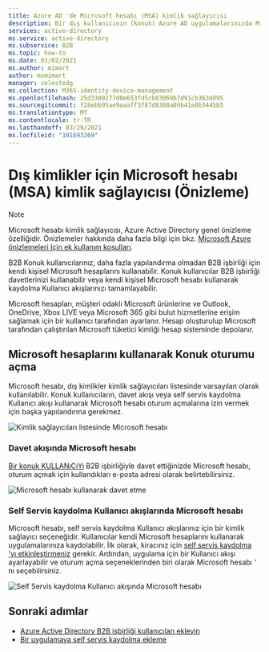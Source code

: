```yaml
---
title: Azure AD 'de Microsoft hesabı (MSA) kimlik sağlayıcısı
description: Bir dış kullanıcının (konuk) Azure AD uygulamalarınızda Microsoft hesabı (MSA) ile oturum açmasını sağlamak için Azure AD 'yi kullanın.
services: active-directory
ms.service: active-directory
ms.subservice: B2B
ms.topic: how-to
ms.date: 03/02/2021
ms.author: mimart
author: msmimart
manager: celestedg
ms.collection: M365-identity-device-management
ms.openlocfilehash: 25d3380277d0e653fd5cb03069b7d91cb363dd95
ms.sourcegitcommit: f28ebb95ae9aaaff3f87d8388a09b41e0b3445b5
ms.translationtype: MT
ms.contentlocale: tr-TR
ms.lasthandoff: 03/29/2021
ms.locfileid: "101693269"
---
```

# <a name="microsoft-account-msa-identity-provider-for-external-identities-preview"></a>Dış kimlikler için Microsoft hesabı (MSA) kimlik sağlayıcısı (Önizleme)

> [!NOTE]
> Microsoft hesabı kimlik sağlayıcısı, Azure Active Directory genel önizleme özelliğidir. Önizlemeler hakkında daha fazla bilgi için bkz. [Microsoft Azure önizlemeleri Için ek kullanım koşulları](https://azure.microsoft.com/support/legal/preview-supplemental-terms/).

B2B Konuk kullanıcılarınız, daha fazla yapılandırma olmadan B2B işbirliği için kendi kişisel Microsoft hesaplarını kullanabilir. Konuk kullanıcılar B2B işbirliği davetlerinizi kullanabilir veya kendi kişisel Microsoft hesabı kullanarak kaydolma Kullanıcı akışlarınızı tamamlayabilir.

Microsoft hesapları, müşteri odaklı Microsoft ürünlerine ve Outlook, OneDrive, Xbox LIVE veya Microsoft 365 gibi bulut hizmetlerine erişim sağlamak için bir kullanıcı tarafından ayarlanır. Hesap oluşturulup Microsoft tarafından çalıştırılan Microsoft tüketici kimliği hesap sisteminde depolanır.

## <a name="guest-sign-in-using-microsoft-accounts"></a>Microsoft hesaplarını kullanarak Konuk oturumu açma

Microsoft hesabı, dış kimlikler kimlik sağlayıcıları listesinde varsayılan olarak kullanılabilir. Konuk kullanıcıların, davet akışı veya self servis kaydolma Kullanıcı akışı kullanarak Microsoft hesabı oturum açmalarına izin vermek için başka yapılandırma gerekmez.

![Kimlik sağlayıcıları listesinde Microsoft hesabı](media/microsoft-account/microsoft-account-identity-provider.png)

### <a name="microsoft-account-in-the-invitation-flow"></a>Davet akışında Microsoft hesabı

[Bir konuk KULLANıCıYı](add-users-administrator.md) B2B işbirliğiyle davet ettiğinizde Microsoft hesabı, oturum açmak için kullandıkları e-posta adresi olarak belirtebilirsiniz.

![Microsoft hesabı kullanarak davet etme](media/microsoft-account/microsoft-account-invite.png)

### <a name="microsoft-account-in-self-service-sign-up-user-flows"></a>Self Servis kaydolma Kullanıcı akışlarında Microsoft hesabı

Microsoft hesabı, self servis kaydolma Kullanıcı akışlarınız için bir kimlik sağlayıcı seçeneğidir. Kullanıcılar kendi Microsoft hesaplarını kullanarak uygulamalarınıza kaydolabilir. İlk olarak, kiracınız için [self servis kaydolma 'yı etkinleştirmeniz](self-service-sign-up-user-flow.md) gerekir. Ardından, uygulama için bir Kullanıcı akışı ayarlayabilir ve oturum açma seçeneklerinden biri olarak Microsoft hesabı ' nı seçebilirsiniz.

![Self Servis kaydolma Kullanıcı akışında Microsoft hesabı](media/microsoft-account/microsoft-account-user-flow.png)

## <a name="next-steps"></a>Sonraki adımlar

- [Azure Active Directory B2B işbirliği kullanıcıları ekleyin](add-users-administrator.md)
- [Bir uygulamaya self servis kaydolma ekleme](self-service-sign-up-user-flow.md)